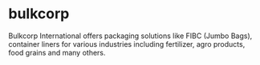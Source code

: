 # bulkcorp
Bulkcorp International offers packaging solutions like FIBC (Jumbo Bags), container liners for various industries including fertilizer, agro products, food grains and many others.
